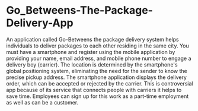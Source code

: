 # Go_Betweens-The-Package-Delivery-App
An application called Go-Betweens the package delivery system helps individuals to deliver packages to each other residing in the same city. You must have a smartphone and register using the mobile application by providing your name, email address, and mobile phone number to engage a delivery boy (carrier). The location is determined by the smartphone's global positioning system, eliminating the need for the sender to know the precise pickup address. The smartphone application displays the delivery order, which can be accepted or rejected by the carrier. This is controversial app because of its service that connects people with carriers it helps to save time. Employees can sign up for this work as a part-time employment as well as can be a customer.
